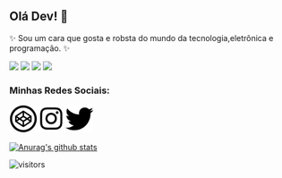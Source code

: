 ## Olá Dev! 👋

✨ Sou um cara que gosta e robsta do mundo da tecnologia,eletrônica e programação. ✨ 

<img src="https://img.shields.io/badge/-JavaScript-yellow"/> <img src="https://img.shields.io/badge/C%2B%2B-Arduino-brightgreen"/> <img src="https://img.shields.io/badge/-HTML5-orange"/> <img src="https://img.shields.io/badge/-CSS3-blue"/>

### Minhas Redes Sociais:

<a href="https://codepen.io/samuellr"><img width="50" height="50" src="icons/icon-codepen.png"/></a><a href="https://www.instagram.com/shamky_p/"><img width="50" height="50" src="icons/icon-instragam.png"/></a><a href="https://twitter.com/samuelllr_htcod"><img width="50" height="50" src="icons/icon-twitter.png"/></a>

[![Anurag's github stats](https://github-readme-stats.vercel.app/api?username=samuelllr&show_icons=true)](https://github.com/anuraghazra/github-readme-stats)

![visitors](https://visitor-badge.glitch.me/badge?page_id=samuelllr/samuelllr)
